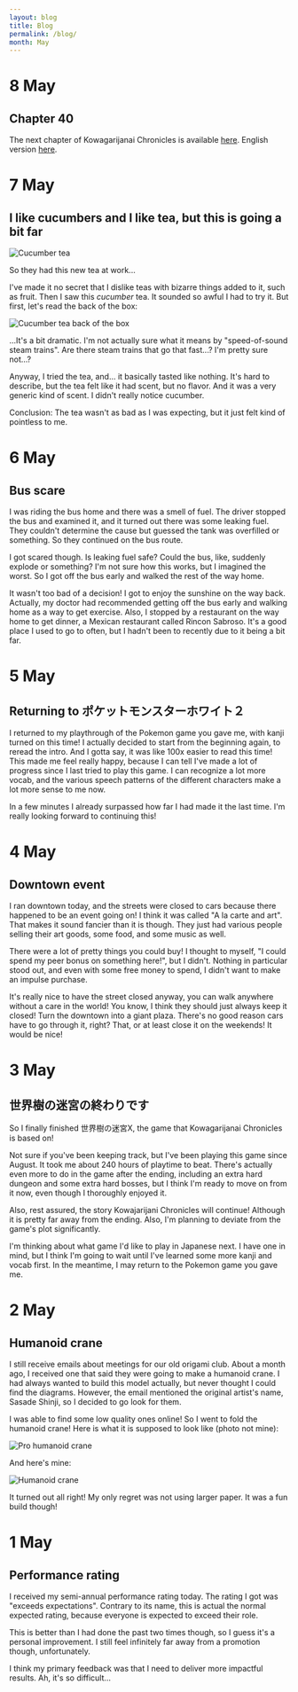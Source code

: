 ```yaml
---
layout: blog
title: Blog
permalink: /blog/
month: May
---
```

# 8 May
## Chapter 40

The next chapter of Kowagarijanai Chronicles is available [here](/story#４０章). English version [here](/english_story#chapter-40).


# 7 May
## I like cucumbers and I like tea, but this is going a bit far

![Cucumber tea](/images/blog_may/cucumber_tea1.jpg)

So they had this new tea at work...

I've made it no secret that I dislike teas with bizarre things added to it, such as fruit. Then I saw this _cucumber_ tea. It sounded so awful I had to try it. But first, let's read the back of the box:

![Cucumber tea back of the box](/images/blog_may/cucumber_tea2.jpg)

...It's a bit dramatic. I'm not actually sure what it means by "speed-of-sound steam trains". Are there steam trains that go that fast...? I'm pretty sure not...?

Anyway, I tried the tea, and... it basically tasted like nothing. It's hard to describe, but the tea felt like it had scent, but no flavor. And it was a very generic kind of scent. I didn't really notice cucumber.

Conclusion: The tea wasn't as bad as I was expecting, but it just felt kind of pointless to me.

# 6 May
## Bus scare

I was riding the bus home and there was a smell of fuel. The driver stopped the bus and examined it, and it turned out there was some leaking fuel. They couldn't determine the cause but guessed the tank was overfilled or something. So they continued on the bus route.

I got scared though. Is leaking fuel safe? Could the bus, like, suddenly explode or something? I'm not sure how this works, but I imagined the worst. So I got off the bus early and walked the rest of the way home.

It wasn't too bad of a decision! I got to enjoy the sunshine on the way back. Actually, my doctor had recommended getting off the bus early and walking home as a way to get exercise. Also, I stopped by a restaurant on the way home to get dinner, a Mexican restaurant called Rincon Sabroso. It's a good place I used to go to often, but I hadn't been to recently due to it being a bit far.

# 5 May
## Returning to ポケットモンスターホワイト２

I returned to my playthrough of the Pokemon game you gave me, with kanji turned on this time! I actually decided to start from the beginning again, to reread the intro. And I gotta say, it was like 100x easier to read this time! This made me feel really happy, because I can tell I've made a lot of progress since I last tried to play this game. I can recognize a lot more vocab, and the various speech patterns of the different characters make a lot more sense to me now.

In a few minutes I already surpassed how far I had made it the last time. I'm really looking forward to continuing this!

# 4 May
## Downtown event

I ran downtown today, and the streets were closed to cars because there happened to be an event going on! I think it was called "A la carte and art". That makes it sound fancier than it is though. They just had various people selling their art goods, some food, and some music as well.

There were a lot of pretty things you could buy! I thought to myself, "I could spend my peer bonus on something here!", but I didn't. Nothing in particular stood out, and even with some free money to spend, I didn't want to make an impulse purchase.

It's really nice to have the street closed anyway, you can walk anywhere without a care in the world! You know, I think they should just always keep it closed! Turn the downtown into a giant plaza. There's no good reason cars have to go through it, right? That, or at least close it on the weekends! It would be nice!

# 3 May
## 世界樹の迷宮の終わりです

So I finally finished 世界樹の迷宮X, the game that Kowagarijanai Chronicles is based on!

Not sure if you've been keeping track, but I've been playing this game since August. It took me about 240 hours of playtime to beat. There's actually even more to do in the game after the ending, including an extra hard dungeon and some extra hard bosses, but I think I'm ready to move on from it now, even though I thoroughly enjoyed it.

Also, rest assured, the story Kowajarijani Chronicles will continue! Although it is pretty far away from the ending. Also, I'm planning to deviate from the game's plot significantly.

I'm thinking about what game I'd like to play in Japanese next. I have one in mind, but I think I'm going to wait until I've learned some more kanji and vocab first. In the meantime, I may return to the Pokemon game you gave me.

# 2 May
## Humanoid crane

I still receive emails about meetings for our old origami club. About a month ago, I received one that said they were going to make a humanoid crane. I had always wanted to build this model actually, but never thought I could find the diagrams. However, the email mentioned the original artist's name, Sasade Shinji, so I decided to go look for them.

I was able to find some low quality ones online! So I went to fold the humanoid crane! Here is what it is supposed to look like (photo not mine):

![Pro humanoid crane](https://scontent-dfw5-1.cdninstagram.com/vp/5760742b14fb77b7cfb00df078925836/5D770000/t51.2885-15/e35/21148167_139653569974182_7325957890387214336_n.jpg?_nc_ht=scontent-dfw5-1.cdninstagram.com&se=8&ig_cache_key=MTU5MzYxMzUwMTU1NzIyMjk2OQ%3D%3D.2)

And here's mine:

![Humanoid crane](/images/blog_may/humanoid_crane.jpg)

It turned out all right! My only regret was not using larger paper. It was a fun build though! 

# 1 May
## Performance rating

I received my semi-annual performance rating today. The rating I got was "exceeds expectations". Contrary to its name, this is actual the normal expected rating, because everyone is expected to exceed their role.

This is better than I had done the past two times though, so I guess it's a personal improvement. I still feel infinitely far away from a promotion though, unfortunately.

I think my primary feedback was that I need to deliver more impactful results. Ah, it's so difficult...

